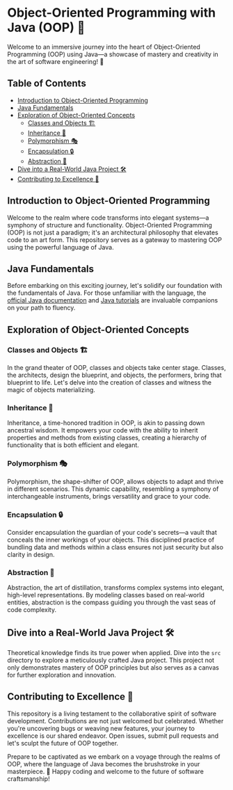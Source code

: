 # Object-Oriented Programming with Java (OOP) 🌟

Welcome to an immersive journey into the heart of Object-Oriented Programming (OOP) using Java—a showcase of mastery and creativity in the art of software engineering! 🚀

## Table of Contents

- [Introduction to Object-Oriented Programming](#introduction-to-object-oriented-programming)
- [Java Fundamentals](#java-fundamentals)
- [Exploration of Object-Oriented Concepts](#exploration-of-object-oriented-concepts)
  - [Classes and Objects 🏗️](#classes-and-objects)
  - [Inheritance 🔄](#inheritance)
  - [Polymorphism 🎭](#polymorphism)
  - [Encapsulation 🔒](#encapsulation)
  - [Abstraction 🚀](#abstraction)
- [Dive into a Real-World Java Project 🛠️](#dive-into-a-real-world-java-project)
- [Contributing to Excellence 🤝](#contributing-to-excellence)


## Introduction to Object-Oriented Programming

Welcome to the realm where code transforms into elegant systems—a symphony of structure and functionality. Object-Oriented Programming (OOP) is not just a paradigm; it's an architectural philosophy that elevates code to an art form. This repository serves as a gateway to mastering OOP using the powerful language of Java.

## Java Fundamentals

Before embarking on this exciting journey, let's solidify our foundation with the fundamentals of Java. For those unfamiliar with the language, the [official Java documentation](https://docs.oracle.com/en/java/) and [Java tutorials](https://docs.oracle.com/javase/tutorial/) are invaluable companions on your path to fluency.

## Exploration of Object-Oriented Concepts

### Classes and Objects 🏗️

In the grand theater of OOP, classes and objects take center stage. Classes, the architects, design the blueprint, and objects, the performers, bring that blueprint to life. Let's delve into the creation of classes and witness the magic of objects materializing.

### Inheritance 🔄

Inheritance, a time-honored tradition in OOP, is akin to passing down ancestral wisdom. It empowers your code with the ability to inherit properties and methods from existing classes, creating a hierarchy of functionality that is both efficient and elegant.

### Polymorphism 🎭

Polymorphism, the shape-shifter of OOP, allows objects to adapt and thrive in different scenarios. This dynamic capability, resembling a symphony of interchangeable instruments, brings versatility and grace to your code.

### Encapsulation 🔒

Consider encapsulation the guardian of your code's secrets—a vault that conceals the inner workings of your objects. This disciplined practice of bundling data and methods within a class ensures not just security but also clarity in design.

### Abstraction 🚀

Abstraction, the art of distillation, transforms complex systems into elegant, high-level representations. By modeling classes based on real-world entities, abstraction is the compass guiding you through the vast seas of code complexity.

## Dive into a Real-World Java Project 🛠️

Theoretical knowledge finds its true power when applied. Dive into the `src` directory to explore a meticulously crafted Java project. This project not only demonstrates mastery of OOP principles but also serves as a canvas for further exploration and innovation.

## Contributing to Excellence 🤝

This repository is a living testament to the collaborative spirit of software development. Contributions are not just welcomed but celebrated. Whether you're uncovering bugs or weaving new features, your journey to excellence is our shared endeavor. Open issues, submit pull requests and let's sculpt the future of OOP together.


Prepare to be captivated as we embark on a voyage through the realms of OOP, where the language of Java becomes the brushstroke in your masterpiece. 🎨 Happy coding and welcome to the future of software craftsmanship!

